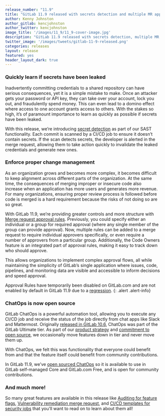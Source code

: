 ```yaml
---
release_number: "11.9"
title: "GitLab 11.9 released with secrets detection and multiple MR approval rules"
author: Kenny Johnston
author_gitlab: kencjohnston
author_twitter: kencjohnston
image_title: '/images/11_9/11_9-cover-image.jpg'
description: "GitLab 11.9 released with secrets detection, multiple MR approval rules, ChatOps in Core, and much more!"
twitter_image: '/images/tweets/gitlab-11-9-released.png'
categories: releases
layout: release
featured: yes
header_layout_dark: true
---
```


### Quickly learn if secrets have been leaked

Inadvertently committing credentials to a shared repository can have serious consequences, yet it is a simple
mistake to make. Once an attacker gets your password or API key, they can take over your account, lock you out, and fraudulently spend money.
This can even lead to a domino effect where access to one account grants access to others. With the stakes so high,
it’s of paramount importance to learn as quickly as possible if secrets have been leaked.

With this release, we’re introducing [secret detection](#detect-secrets-and-credentials-in-the-repository) as
part of our SAST functionality. Each commit is scanned by a CI/CD job to ensure it doesn’t contain secrets.
If the scan detects secrets, the developer is alerted in the merge request, allowing them to take action quickly
to invalidate the leaked credentials and generate new ones.

### Enforce proper change management

As an organization grows and becomes more complex, it becomes difficult to keep alignment across different
parts of the organization. At the same time, the consequences of merging improper or insecure code also
increase when an application has more users and generates more revenue. For many organizations, ensuring
proper review process is followed before code is merged is a hard requirement because the risks of not doing so are so great.

With GitLab 11.9, we’re providing greater controls and more structure with [Merge request approval rules](#merge-request-approval-rules).
Previously, you could specify either an individual or a group for required approval (where any single member of the group can provide approval). Now, multiple rules can be added to a merge request to require individual approvers specifically,
or even require a number of approvers from a particular group. Additionally, the Code Owners feature is an integrated part of approval rules, making it easy to track down who should approve.

This allows organizations to implement complex approval flows, all
while maintaining the simplicity of GitLab’s single application where issues, code, pipelines, and monitoring
data are visible and accessible to inform decisions and speed approval.


Approval Rules have temporarily been disabled on GitLab.com and are not enabled by default in GitLab 11.9 due to a
[regression](https://gitlab.com/gitlab-org/gitlab-ee/issues/10356).
{: .alert .alert-info}

### ChatOps is now open source

GitLab ChatOps is a powerful automation tool, allowing you to execute any CI/CD job and receive the status
of the job directly from chat apps like Slack and Mattermost. Originally [released in GitLab 10.6](/releases/2018/03/22/gitlab-10-6-released/#gitlab-chatops-alpha), ChatOps
was part of the GitLab Ultimate tier. As part of our [product strategy](/company/pricing/#the-likely-type-of-buyer-determines-what-features-go-in-what-tier) and [commitment to open source](/company/stewardship/),
we occasionally move features down in tier and never move them up.

With ChatOps, we felt this was functionality that everyone could benefit from and that the feature itself could benefit from community contributions.

In GitLab 11.9, we’ve [open sourced ChatOps](#move-chatops-to-core) so it is available to use in GitLab
self-managed Core and GitLab.com Free, and is open for community contributions.

### And much more!

So many great features are available in this release like [Auditing for feature flags](#auditing-for-feature-flags),
[Vulnerability remediation merge request](#vulnerability-remediation-merge-request),
and [CI/CD templates for security jobs](#cicd-templates-for-security-jobs) that you’ll want to read on to learn about them all!
